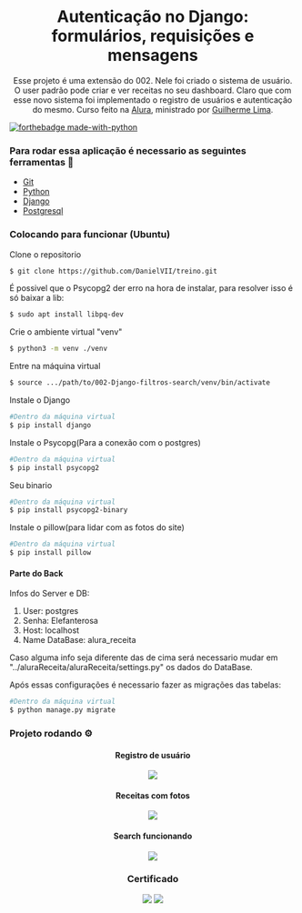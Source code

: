<h1 align="center">Autenticação no Django: formulários, requisições e mensagens</h1>
<p align="center">
Esse projeto é uma extensão do 002. Nele foi criado o sistema de usuário. O user padrão pode criar e ver receitas no seu dashboard. Claro que com esse novo sistema foi implementado o registro de usuários e autenticação do mesmo. Curso feito na <a href="https://cursos.alura.com.br/">Alura</a>, ministrado por
    <a href="https://www.linkedin.com/in/guilherme-lima-458925178/">Guilherme Lima</a>.
</p>

[![forthebadge made-with-python](http://ForTheBadge.com/images/badges/made-with-python.svg)](https://www.python.org/)

### Para rodar essa aplicação é necessario as seguintes ferramentas :bookmark_tabs:

<ul>
    <li><a href="https://git-scm.com">Git</a></li>
    <li><a href="https://www.python.org/">Python</a></li>
    <li><a href="https://www.djangoproject.com/">Django</a></li>
    <li><a href="https://www.postgresql.org/">Postgresql</a></li>
</ul>

### Colocando para funcionar (Ubuntu)

<P>Clone o repositorio</p>

```bash
$ git clone https://github.com/DanielVII/treino.git
```

<p>É possivel que o Psycopg2 der erro na hora de instalar, para resolver isso é só baixar a lib:</p>

```bash
$ sudo apt install libpq-dev
```

<p>Crie o ambiente virtual "venv"</p>

```bash
$ python3 -m venv ./venv
```

<p>Entre na máquina virtual</p>

```bash
$ source .../path/to/002-Django-filtros-search/venv/bin/activate
```

<p>Instale o Django</p>

```bash
#Dentro da máquina virtual
$ pip install django
```

<p>Instale o Psycopg(Para a conexão com o postgres)</p>

```bash
#Dentro da máquina virtual
$ pip install psycopg2
```

<p>Seu binario</p>

```bash
#Dentro da máquina virtual
$ pip install psycopg2-binary
```

<p>Instale o pillow(para lidar com as fotos do site)</p>

```bash
#Dentro da máquina virtual
$ pip install pillow
```

#### Parte do Back

<p>Infos do Server e DB:</p>
<ol>
    <li>User: postgres</li>
    <li> Senha: Elefanterosa</li>
    <li>Host: localhost</li>
    <li>Name DataBase: alura_receita</li>
</ol>

<p>Caso alguma info seja diferente das de cima será necessario mudar em "../aluraReceita/aluraReceita/settings.py" os dados do DataBase.</p>

<p>Após essas configurações é necessario fazer as migrações das tabelas:</p>

```bash
#Dentro da máquina virtual
$ python manage.py migrate
```

### Projeto rodando ⚙️

<div align="center">
    <h4 align="center">Registro de usuário</h4>
    <img src="https://github.com/DanielVII/treino/issues/16#issue-1295826203"/>
    <h4 align="center">Receitas com fotos</h4>
    <img src="https://user-images.githubusercontent.com/62727519/164734604-221ee996-f480-49bf-b473-b9cab9ce9086.png"/>
    <h4 align="center">Search funcionando</h4>
    <img src="https://user-images.githubusercontent.com/62727519/164734787-44c67921-90f7-481c-acd5-1853b19235a6.png"/>
<div/>

### Certificado

<img src="https://user-images.githubusercontent.com/62727519/164735040-d7b16e09-ff77-4b7d-9460-a77ee0fc925d.png"/>
<img src="https://user-images.githubusercontent.com/62727519/164735197-78e7897b-6507-48c3-a9f8-c7ea8d477d7b.png"/>